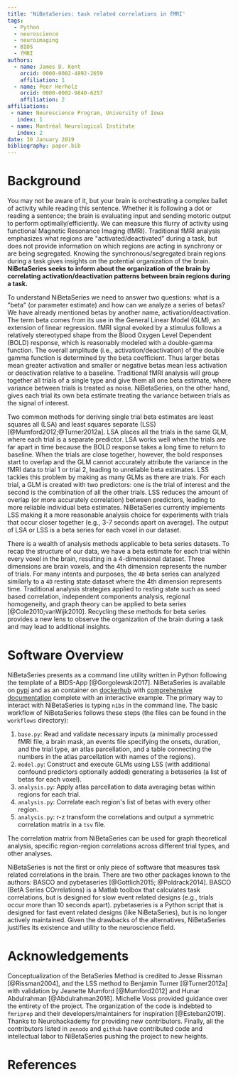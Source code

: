 ```yaml
---
title: 'NiBetaSeries: task related correlations in fMRI'
tags:
  - Python
  - neuroscience
  - neuroimaging
  - BIDS
  - fMRI
authors:
  - name: James D. Kent
    orcid: 0000-0002-4892-2659
    affiliation: 1
  - name: Peer Herholz
    orcid: 0000-0002-9840-6257
    affiliation: 2
affiliations:
 - name: Neuroscience Program, University of Iowa
   index: 1
 - name: Montréal Neurological Institute
   index: 2
date: 30 January 2019
bibliography: paper.bib
---
```


# Background

You may not be aware of it, but your brain is orchestrating a complex ballet of activity while reading this sentence.
Whether it is following a dot or reading a sentence; the brain is evaluating input and sending motoric output to perform optimally/efficiently.
We can measure this flurry of activity using functional Magnetic Resonance Imaging (fMRI).
Traditional fMRI analysis emphasizes what regions are "activated/deactivated" during a task, but does not provide information on which regions are acting in synchrony or are being segregated.
Knowing the synchronous/segregated brain regions during a task gives insights on the potential organization of the brain.
**NiBetaSeries seeks to inform about the organization of the brain by correlating activation/deactivation patterns between brain regions during a task.**

To understand NiBetaSeries we need to answer two questions: what is a "beta" (or parameter estimate) and how can we analyze a series of betas?
We have already mentioned betas by another name, activation/deactivation.
The term beta comes from its use in the General Linear Model (GLM), an extension of linear regression.
fMRI signal evoked by a stimulus follows a relatively stereotyped shape from the Blood Oxygen Level Dependent (BOLD) response, which is reasonably modeled with a double-gamma function.
The overall amplitude (i.e., activation/deactivation) of the double gamma function is determined by the beta coefficient.
Thus larger betas mean greater activation and smaller or negative betas mean less activation or deactivation relative to a baseline.
Traditional fMRI analysis will group together all trials of a single type and give them all one beta estimate, where variance between trials is treated as noise.
NiBetaSeries, on the other hand, gives each trial its own beta estimate treating the variance between trials as the signal of interest.

Two common methods for deriving single trial beta estimates are least squares all (LSA) and least squares separate (LSS) [@Mumford2012;@Turner2012a].
LSA places all the trials in the same GLM, where each trial is a separate predictor.
LSA works well when the trials are far apart in time because the BOLD response takes a long time to return to baseline.
When the trials are close together, however, the bold responses start to overlap and the GLM cannot accurately attribute the variance in the fMRI data to trial 1 or trial 2, leading to unreliable beta estimates.
LSS tackles this problem by making as many GLMs as there are trials.
For each trial, a GLM is created with two predictors: one is the trial of interest and the second is the combination of all the other trials.
LSS reduces the amount of overlap (or more accurately correlation) between predictors, leading to more reliable individual beta estimates.
NiBetaSeries currently implements LSS making it a more reasonable analysis choice for
experiments with trials that occur closer together (e.g., 3-7 seconds apart on average).
The output of LSA or LSS is a beta series for each voxel in our dataset.

There is a wealth of analysis methods applicable to beta series datasets.
To recap the structure of our data, we have a beta estimate for each trial within every voxel in the brain, resulting in a 4-dimensional dataset.
Three dimensions are brain voxels, and the 4th dimension represents the number of trials.
For many intents and purposes, the `4D` beta series can analyzed similarly to a `4D`
resting state dataset where the 4th dimension represents time.
Traditional analysis strategies applied to resting state such as seed based correlation,
independent components analysis, regional homogeneity, and graph theory can be applied to
beta series [@Cole2010;vanWijk2010].
Recycling these methods for beta series provides a new lens to observe the organization of the brain during a task and may lead to additional insights.

# Software Overview

NiBetaSeries presents as a command line utility written in Python following the template of a BIDS-App [@Gorgolewski2017].
NiBetaSeries is available on [pypi](https://pypi.org/project/nibetaseries/) and as an container
on [dockerhub](https://hub.docker.com/r/hbclab/nibetaseries) with [comprehensive documentation](https://nibetaseries.readthedocs.io/en/latest/) complete with an interactive example.
The primary way to interact with NiBetaSeries is typing `nibs` in the command line.
The basic workflow of NiBetaSeries follows these steps (the files can be found in the `workflows` directory):

1) `base.py`: Read and validate necessary inputs (a minimally processed fMRI file, a brain mask, an events file specifying the onsets, duration, and the trial type, an atlas parcellation, and a table connecting the numbers in the atlas parcellation with names of the regions).
2) `model.py`: Construct and execute GLMs using LSS (with additional confound predictors optionally added) generating a betaseries (a list of betas for each voxel).
3) `analysis.py`: Apply atlas parcellation to data averaging betas within regions for each trial.
4) `analysis.py`: Correlate each region's list of betas with every other region.
5) `analysis.py`: r-z transform the correlations and output a symmetric correlation matrix in a `tsv` file.

The correlation matrix from NiBetaSeries can be used for graph theoretical analysis, specific region-region correlations across different trial types, and other analyses.

NiBetaSeries is not the first or only piece of software that measures task related correlations in the brain.
There are two other packages known to the authors: BASCO and pybetaseries [@Gottlich2015; @Poldrack2014].
BASCO (BetA Series COrrelations) is a Matlab toolbox that calculates task correlations, but is designed for slow event related designs (e.g., trials occur more than 10 seconds apart).
pybetaseries is a Python script that is designed for fast event related designs (like NiBetaSeries), but is no longer actively maintained.
Given the drawbacks of the alternatives, NiBetaSeries justifies its existence and utility to the neuroscience field.

# Acknowledgements

Conceptualization of the BetaSeries Method is credited to Jesse Rissman [@Rissman2004],
and the LSS method to Benjamin Turner [@Turner2012a] with validation by Jeanette Mumford [@Mumford2012] and Hunar Abdulrahman [@Abdulrahman2016].
Michelle Voss provided guidance over the entirety of the project.
The organization of the code is indebted to `fmriprep` and their developers/maintainers for inspiration [@Esteban2019].
Thanks to Neurohackademy for providing new contributors.
Finally, all the contributors listed in `zenodo` and `github` have contributed code and intellectual labor to NiBetaSeries pushing the project to new heights.

# References